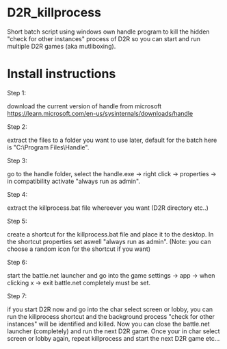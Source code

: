 # D2R_killprocess
Short batch script using windows own handle program to kill the hidden "check for other instances" process of D2R so you can start and run multiple D2R games (aka mutliboxing).

# Install instructions
Step 1:

download the current version of handle from microsoft
https://learn.microsoft.com/en-us/sysinternals/downloads/handle


Step 2:

extract the files to a folder you want to use later, default for the batch here is "C:\Program Files\Handle".


Step 3:

go to the handle folder, select the handle.exe -> right click -> properties -> in compatibility activate "always run as admin".


Step 4:

extract the killprocess.bat file whereever you want (D2R directory etc..)


Step 5:

create a shortcut for the killprocess.bat file and place it to the desktop. In the shortcut properties set aswell "always run as admin".
(Note: you can choose a random icon for the shortcut if you want)


Step 6:

start the battle.net launcher and go into the game settings -> app -> when clicking x -> exit battle.net completely must be set.


Step 7:

if you start D2R now and go into the char select screen or lobby, you can run the killprocess shortcut and the background process "check for other instances" will be identified and killed. Now you can close the battle.net launcher (completely) and run the next D2R game. Once your in char select screen or lobby again, repeat killprocess and start the next D2R game etc...
